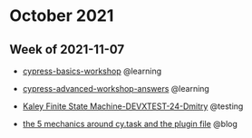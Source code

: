 # October 2021

  

## Week of 2021-11-07

  

- [cypress-basics-workshop](https://github.com/muratkeremozcan/cypress-workshop-basics) @learning

- [cypress-advanced-workshop-answers](https://github.com/muratkeremozcan/testing-workshop-cypress) @learning

- [Kaley Finite State Machine-DEVXTEST-24-Dmitry](https://github.com/helloextend/client/pull/2642) @testing

- [the 5 mechanics around cy.task and the plugin file](https://www.youtube.com/watch?v=2HdPreqZhgk&t=165s) @blog